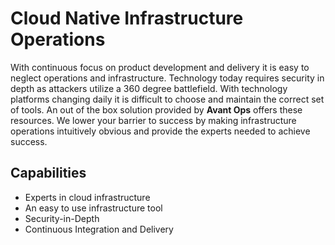 # Cloud Native Infrastructure Operations
With continuous focus on product development and delivery it is easy to neglect operations and infrastructure. Technology today requires security in depth as attackers utilize a 360 degree battlefield. With technology platforms changing daily it is difficult to choose and maintain the correct set of tools. An out of the box solution provided by __Avant Ops__ offers these resources. We lower your barrier to success by making infrastructure operations intuitively obvious and provide the experts needed to achieve success.

## Capabilities
  * Experts in cloud infrastructure
  * An easy to use infrastructure tool
  * Security-in-Depth
  * Continuous Integration and Delivery
